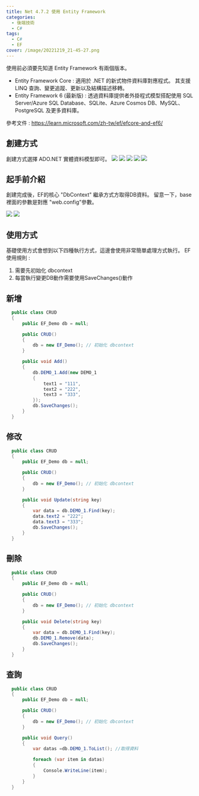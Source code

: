 ```yaml
---
title: Net 4.7.2 使用 Entity Framework
categories: 
  - 後端技術
  - C#
tags: 
  - C#
  - EF
cover: /image/20221219_21-45-27.png
---
```

使用前必須要先知道 Entity Framework 有兩個版本。
- Entity Framework Core : 適用於 .NET 的新式物件資料庫對應程式。 其支援 LINQ 查詢、變更追蹤、更新以及結構描述移轉。
- Entity Framework 6 (最新版) : 透過資料庫提供者外掛程式模型搭配使用 SQL Server/Azure SQL Database、SQLite、Azure Cosmos DB、MySQL、PostgreSQL 及更多資料庫。

參考文件 : https://learn.microsoft.com/zh-tw/ef/efcore-and-ef6/


## 創建方式
創建方式選擇 ADO.NET 實體資料模型即可。
![](/image/20221219_21-32-03.png)
![](/image/20221219_21-32-27.png)
![](/image/20221219_21-32-58.png)
![](/image/20221219_21-33-18.png)
![](/image/20221219_21-33-49.png)

## 起手前介紹
創建完成後，EF的核心 "DbContext" 繼承方式方取得DB資料。
留意一下，base裡面的參數是對應 "web.config"參數。

![](/image/20221219_22-46-00.png)
![](/image/20221219_21-59-01.png)

## 使用方式
基礎使用方式會想到以下四種執行方式，這邊會使用非常簡單處理方式執行。
EF 使用規則 :
1. 需要先初始化 dbcontext
2. 每當執行變更DB動作需要使用SaveChanges()動作

## 新增
```cs
  public class CRUD
  {
      public EF_Demo db = null;

      public CRUD()
      {
          db = new EF_Demo(); // 初始化 dbcontext
      }

      public void Add()
      {
          db.DEMO_1.Add(new DEMO_1
          {
              text1 = "111",
              text2 = "222",
              text3 = "333",
          });
          db.SaveChanges();
      }
  }

```



## 修改
```cs
  public class CRUD
  {
      public EF_Demo db = null;

      public CRUD()
      {
          db = new EF_Demo(); // 初始化 dbcontext
      }

      public void Update(string key)
      {
          var data = db.DEMO_1.Find(key);
          data.text2 = "222";
          data.text3 = "333";
          db.SaveChanges();
      }
  }

```

## 刪除
```cs
  public class CRUD
  {
      public EF_Demo db = null;

      public CRUD()
      {
          db = new EF_Demo(); // 初始化 dbcontext
      }

      public void Delete(string key)
      {
          var data = db.DEMO_1.Find(key);
          db.DEMO_1.Remove(data);
          db.SaveChanges();
      }
  }

```

## 查詢
```cs
  public class CRUD
  {
      public EF_Demo db = null;

      public CRUD()
      {
          db = new EF_Demo(); // 初始化 dbcontext
      }

      public void Query()
      {
          var datas =db.DEMO_1.ToList(); //取得資料

          foreach (var item in datas)
          {
              Console.WriteLine(item);
          }
      }
  }

```